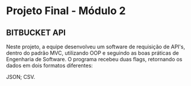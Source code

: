 # Projeto Final - Módulo 2

## BITBUCKET  API

Neste projeto, a equipe desenvolveu um software de requisição de API's, dentro do padrão MVC, utilizando OOP e seguindo as boas práticas de Engenharia de Software. O programa
recebeu duas flags, retornando os dados em dois formatos diferentes:

JSON;
CSV.
